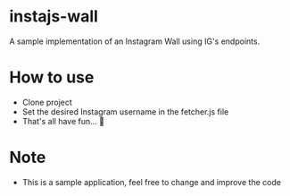 # instajs-wall
A sample implementation of an Instagram Wall using IG's endpoints.

# How to use
- Clone project
- Set the desired Instagram username in the fetcher.js file
- That's all have fun... 🙌

# Note
- This is a sample application, feel free to change and improve the code
